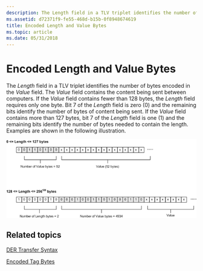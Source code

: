 ```yaml
---
description: The Length field in a TLV triplet identifies the number of bytes encoded in the Value field.
ms.assetid: d72371f9-fe55-468d-b15b-0f8948674619
title: Encoded Length and Value Bytes
ms.topic: article
ms.date: 05/31/2018
---
```


# Encoded Length and Value Bytes

The *Length* field in a TLV triplet identifies the number of bytes encoded in the *Value* field. The *Value* field contains the content being sent between computers. If the *Value* field contains fewer than 128 bytes, the *Length* field requires only one byte. Bit 7 of the *Length* field is zero (0) and the remaining bits identify the number of bytes of content being sent. If the *Value* field contains more than 127 bytes, bit 7 of the *Length* field is one (1) and the remaining bits identify the number of bytes needed to contain the length. Examples are shown in the following illustration.

![der tlv length byte](images/der-tlv-lengthbyte.png)

## Related topics

<dl> <dt>

[DER Transfer Syntax](about-der-transfer-syntax.md)
</dt> <dt>

[Encoded Tag Bytes](about-encoded-tag-bytes.md)
</dt> </dl>

 

 



